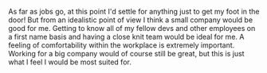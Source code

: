 As far as jobs go, at this point I'd settle for anything just to get my foot in the door! But from an idealistic point of view I think a small company would be good for me. Getting to know all of my fellow devs and other employees on a first name basis and having a close knit team would be ideal for me. A feeling of comfortability within the workplace is extremely important. Working for a big company would of course still be great, but this is just what I feel I would be most suited for.